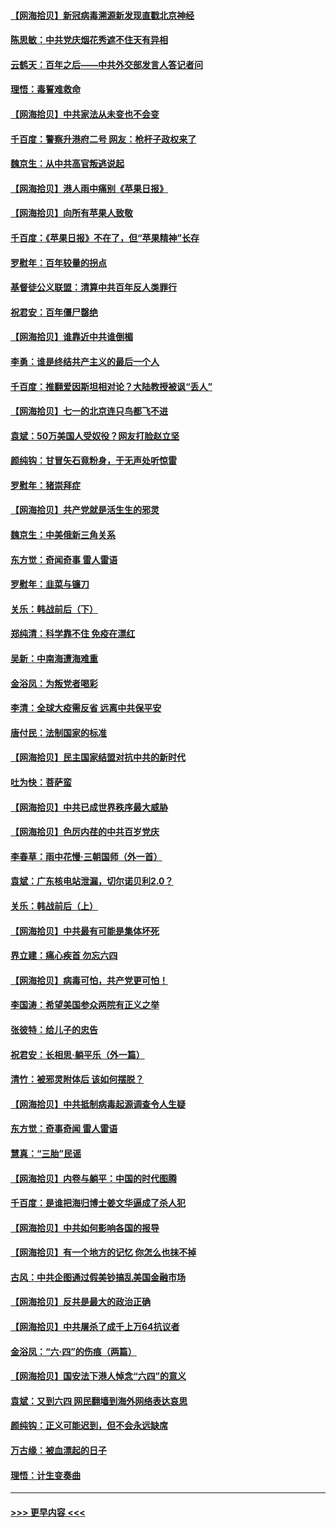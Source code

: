 #### [【网海拾贝】新冠病毒溯源新发现直戳北京神经](../pages/nsc993/n13052425.md?t=06282252) 
#### [陈思敏：中共党庆烟花秀遮不住天有异相](../pages/nsc993/n13052020.md?t=06282252) 
#### [云鹤天：百年之后——中共外交部发言人答记者问](../pages/nsc993/n13051604.md?t=06282252) 
#### [理悟：毒誓难救命](../pages/nsc993/n13051601.md?t=06282252) 
#### [【网海拾贝】中共家法从未变也不会变](../pages/nsc993/n13050366.md?t=06282252) 
#### [千百度：警察升港府二号 网友：枪杆子政权来了](../pages/nsc993/n13050261.md?t=06282252) 
#### [魏京生：从中共高官叛逃说起](../pages/nsc993/n13048997.md?t=06282252) 
#### [【网海拾贝】港人雨中痛别《苹果日报》](../pages/nsc993/n13048941.md?t=06282252) 
#### [【网海拾贝】向所有苹果人致敬](../pages/nsc993/n13046795.md?t=06282252) 
#### [千百度：《苹果日报》不在了，但“苹果精神”长存](../pages/nsc993/n13046703.md?t=06282252) 
#### [罗慰年：百年较量的拐点](../pages/nsc993/n13046542.md?t=06282252) 
#### [基督徒公义联盟：清算中共百年反人类罪行](../pages/nsc993/n13046499.md?t=06282252) 
#### [祝君安：百年僵尸罄绝](../pages/nsc993/n13045595.md?t=06282252) 
#### [【网海拾贝】谁靠近中共谁倒楣](../pages/nsc993/n13044667.md?t=06282252) 
#### [李勇：谁是终结共产主义的最后一个人](../pages/nsc993/n13044397.md?t=06282252) 
#### [千百度：推翻爱因斯坦相对论？大陆教授被讽“丢人”](../pages/nsc993/n13043908.md?t=06282252) 
#### [【网海拾贝】七一的北京连只鸟都飞不进](../pages/nsc993/n13041377.md?t=06282252) 
#### [袁斌：50万美国人受奴役？网友打脸赵立坚](../pages/nsc993/n13041330.md?t=06282252) 
#### [颜纯钩：甘冒矢石竟粉身，于无声处听惊雷](../pages/nsc993/n13041140.md?t=06282252) 
#### [罗慰年：猪崇拜症](../pages/nsc993/n13041071.md?t=06282252) 
#### [【网海拾贝】共产党就是活生生的邪灵](../pages/nsc993/n13036627.md?t=06282252) 
#### [魏京生：中美俄新三角关系](../pages/nsc993/n13035986.md?t=06282252) 
#### [东方觉：奇闻奇事 雷人雷语](../pages/nsc993/n13035878.md?t=06282252) 
#### [罗慰年：韭菜与镰刀](../pages/nsc993/n13034374.md?t=06282252) 
#### [关乐：韩战前后（下）](../pages/nsc993/n13034113.md?t=06282252) 
#### [郑纯清：科学靠不住 免疫在漂红](../pages/nsc993/n13034093.md?t=06282252) 
#### [吴新：中南海遭海难重](../pages/nsc993/n13034084.md?t=06282252) 
#### [金浴凤：为叛党者喝彩](../pages/nsc993/n13034058.md?t=06282252) 
#### [李清：全球大疫需反省 远离中共保平安](../pages/nsc993/n13033784.md?t=06282252) 
#### [唐付民：法制国家的标准](../pages/nsc993/n13032944.md?t=06282252) 
#### [【网海拾贝】民主国家结盟对抗中共的新时代](../pages/nsc993/n13031717.md?t=06282252) 
#### [吐为快：菩萨蛮](../pages/nsc993/n13030033.md?t=06282252) 
#### [【网海拾贝】中共已成世界秩序最大威胁](../pages/nsc993/n13028138.md?t=06282252) 
#### [【网海拾贝】色厉内荏的中共百岁党庆](../pages/nsc993/n13025582.md?t=06282252) 
#### [李春草：雨中花慢‧三朝国师（外一首）](../pages/nsc993/n13025567.md?t=06282252) 
#### [袁斌：广东核电站泄漏，切尔诺贝利2.0？](../pages/nsc993/n13025475.md?t=06282252) 
#### [关乐：韩战前后（上）](../pages/nsc993/n13025387.md?t=06282252) 
#### [【网海拾贝】中共最有可能是集体坏死](../pages/nsc993/n13023101.md?t=06282252) 
#### [界立建：痛心疾首 勿忘六四](../pages/nsc993/n13022339.md?t=06282252) 
#### [【网海拾贝】病毒可怕，共产党更可怕！](../pages/nsc993/n13020728.md?t=06282252) 
#### [李国涛：希望美国参众两院有正义之举](../pages/nsc993/n13020674.md?t=06282252) 
#### [张彼特：给儿子的忠告](../pages/nsc993/n13018934.md?t=06282252) 
#### [祝君安：长相思‧躺平乐（外一篇）](../pages/nsc993/n13018923.md?t=06282252) 
#### [清竹：被邪灵附体后 该如何摆脱？](../pages/nsc993/n13018877.md?t=06282252) 
#### [【网海拾贝】中共抵制病毒起源调查令人生疑](../pages/nsc993/n13017785.md?t=06282252) 
#### [东方觉：奇事奇闻 雷人雷语](../pages/nsc993/n13017577.md?t=06282252) 
#### [慧真：“三胎”民谣](../pages/nsc993/n13017394.md?t=06282252) 
#### [【网海拾贝】内卷与躺平：中国的时代图腾](../pages/nsc993/n13016128.md?t=06282252) 
#### [千百度：是谁把海归博士姜文华逼成了杀人犯](../pages/nsc993/n13015218.md?t=06282252) 
#### [【网海拾贝】中共如何影响各国的报导](../pages/nsc993/n13012599.md?t=06282252) 
#### [【网海拾贝】有一个地方的记忆 你怎么也抹不掉](../pages/nsc993/n13009802.md?t=06282252) 
#### [古风：中共企图通过假美钞搞乱美国金融市场](../pages/nsc993/n13009626.md?t=06282252) 
#### [【网海拾贝】反共是最大的政治正确](../pages/nsc993/n13007051.md?t=06282252) 
#### [【网海拾贝】中共屠杀了成千上万64抗议者](../pages/nsc993/n13002713.md?t=06282252) 
#### [金浴凤：“六·四”的伤痕（两篇）](../pages/nsc993/n13001719.md?t=06282252) 
#### [【网海拾贝】国安法下港人悼念“六四”的意义](../pages/nsc993/n13001039.md?t=06282252) 
#### [袁斌：又到六四 网民翻墙到海外网络表达哀思](../pages/nsc993/n13000995.md?t=06282252) 
#### [颜纯钩：正义可能迟到，但不会永远缺席](../pages/nsc993/n13000920.md?t=06282252) 
#### [万古缘：被血漂起的日子](../pages/nsc993/n13000914.md?t=06282252) 
#### [理悟：计生变奏曲](../pages/nsc993/n13000414.md?t=06282252) 

----
#### [ >>> 更早内容 <<< ](../indexes/nsc993-earlier.md)

